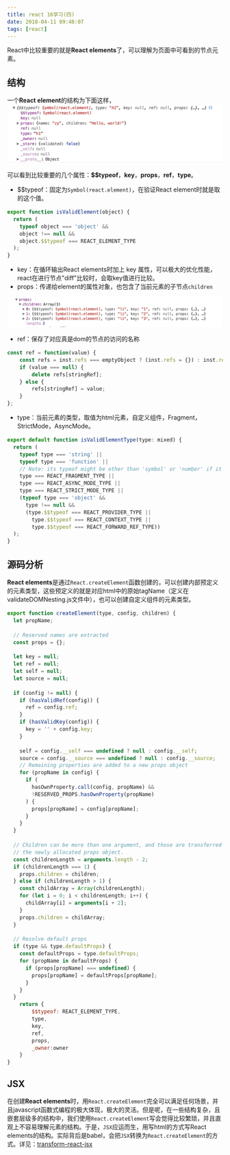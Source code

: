 ```yaml
---
title: react 16学习(四)
date: 2018-04-11 09:48:07
tags: [react]
---
```


React中比较重要的就是**React elements**了，可以理解为页面中可看到的节点元素。

## 结构
一个**React element**的结构为下面这样，
![](./react_element.jpg)
<!--more-->
可以看到比较重要的几个属性：**$$typeof**，**key**，**props**，**ref**，**type**。
* $$typeof：固定为`Symbol(react.element)`，在验证React element时就是取的这个值。

```javascript
export function isValidElement(object) {
  return (
    typeof object === 'object' &&
    object !== null &&
    object.$$typeof === REACT_ELEMENT_TYPE
  );
}
```
* key：在循环输出React elements时加上 key 属性，可以极大的优化性能，react在进行节点"diff"比较时，会取key值进行比较。
* props：传递给element的属性对象，也包含了当前元素的子节点`children`

![](./element_prop.jpg)

* ref：保存了对应真是dom的节点的访问的名称

```javascript
const ref = function(value) {
    const refs = inst.refs === emptyObject ? (inst.refs = {}) : inst.refs;
    if (value === null) {
        delete refs[stringRef];
    } else {
        refs[stringRef] = value;
    }
};
```
* type：当前元素的类型，取值为html元素，自定义组件，Fragment，StrictMode，AsyncMode。

```javascript
export default function isValidElementType(type: mixed) {
  return (
    typeof type === 'string' ||
    typeof type === 'function' ||
    // Note: its typeof might be other than 'symbol' or 'number' if it's a polyfill.
    type === REACT_FRAGMENT_TYPE ||
    type === REACT_ASYNC_MODE_TYPE ||
    type === REACT_STRICT_MODE_TYPE ||
    (typeof type === 'object' &&
      type !== null &&
      (type.$$typeof === REACT_PROVIDER_TYPE ||
        type.$$typeof === REACT_CONTEXT_TYPE ||
        type.$$typeof === REACT_FORWARD_REF_TYPE))
  );
}
```
## 源码分析
**React elements**是通过`React.createElement`函数创建的，可以创建内部预定义的元素类型，这些预定义的就是对应html中的原始tagName（定义在validateDOMNesting.js文件中），也可以创建自定义组件的元素类型。
```javascript
export function createElement(type, config, children) {
  let propName;

  // Reserved names are extracted
  const props = {};

  let key = null;
  let ref = null;
  let self = null;
  let source = null;

  if (config != null) {
    if (hasValidRef(config)) {
      ref = config.ref;
    }
    if (hasValidKey(config)) {
      key = '' + config.key;
    }

    self = config.__self === undefined ? null : config.__self;
    source = config.__source === undefined ? null : config.__source;
    // Remaining properties are added to a new props object
    for (propName in config) {
      if (
        hasOwnProperty.call(config, propName) &&
        !RESERVED_PROPS.hasOwnProperty(propName)
      ) {
        props[propName] = config[propName];
      }
    }
  }

  // Children can be more than one argument, and those are transferred onto
  // the newly allocated props object.
  const childrenLength = arguments.length - 2;
  if (childrenLength === 1) {
    props.children = children;
  } else if (childrenLength > 1) {
    const childArray = Array(childrenLength);
    for (let i = 0; i < childrenLength; i++) {
      childArray[i] = arguments[i + 2];
    }
    props.children = childArray;
  }

  // Resolve default props
  if (type && type.defaultProps) {
    const defaultProps = type.defaultProps;
    for (propName in defaultProps) {
      if (props[propName] === undefined) {
        props[propName] = defaultProps[propName];
      }
    }
  }
    return {
        $$typeof: REACT_ELEMENT_TYPE,
        type,
        key,
        ref,
        props,
        _owner:owner
    }
}
```
## JSX
在创建**React elements**时，用`React.createElement`完全可以满足任何场景，并且javascript函数式编程的极大体现，极大的灵活。但是呢，在一些结构复杂，且嵌套层级多的结构中，我们使用`React.createElement`写会觉得比较繁琐，并且直观上不容易理解元素的结构。于是，`JSX`应运而生，用写html的方式写React elements的结构。实际背后是babel，会把`JSX`转换为`React.createElement`的方式。详见：[transform-react-jsx](https://babeljs.io/docs/plugins/transform-react-jsx)